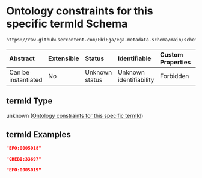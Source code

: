 # Ontology constraints for this specific termId Schema

```txt
https://raw.githubusercontent.com/EbiEga/ega-metadata-schema/main/schemas/EGA.experiment.json#/properties/assayedBiologicalMacromolecule/properties/termId
```



| Abstract            | Extensible | Status         | Identifiable            | Custom Properties | Additional Properties | Access Restrictions | Defined In                                                                           |
| :------------------ | :--------- | :------------- | :---------------------- | :---------------- | :-------------------- | :------------------ | :----------------------------------------------------------------------------------- |
| Can be instantiated | No         | Unknown status | Unknown identifiability | Forbidden         | Allowed               | none                | [EGA.experiment.json\*](../../../schemas/EGA.experiment.json "open original schema") |

## termId Type

unknown ([Ontology constraints for this specific termId](ega-9-properties-assayed-biological-macromolecule-properties-ontology-constraints-for-this-specific-termid.md))

## termId Examples

```json
"EFO:0005018"
```

```json
"CHEBI:33697"
```

```json
"EFO:0005019"
```
